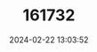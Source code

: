 ---
title: "161732"
category: "Galeus antillensis"
draft: false
date: 2024-02-22 13:03:52
languages:
  English: ["Antilles Catshark"]
---